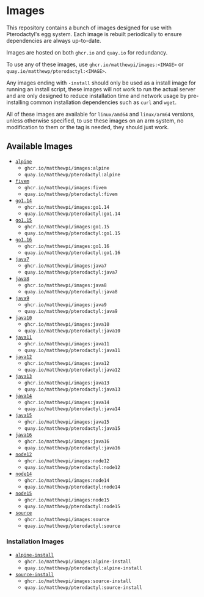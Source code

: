 # Images
This repository contains a bunch of images designed for use with Pterodactyl's egg system.  Each image is rebuilt
periodically to ensure dependencies are always up-to-date.

Images are hosted on both `ghcr.io` and `quay.io` for redundancy.

To use any of these images, use `ghcr.io/matthewpi/images:<IMAGE>` or `quay.io/matthewp/pterodactyl:<IMAGE>`.

Any images ending with `-install` should only be used as a install image for running an install script, these images
will not work to run the actual server and are only designed to reduce installation time and network usage by
pre-installing common installation dependencies such as `curl` and `wget`.

All of these images are available for `linux/amd64` and `linux/arm64` versions, unless otherwise specified, to use
these images on an arm system, no modification to them or the tag is needed, they should just work.

## Available Images
- [`alpine`](https://github.com/matthewpi/images/tree/master/alpine)
  - `ghcr.io/matthewpi/images:alpine`
  - `quay.io/matthewp/pterodactyl:alpine`
- [`fivem`](https://github.com/matthewpi/images/tree/master/fivem)
  - `ghcr.io/matthewpi/images:fivem`
  - `quay.io/matthewp/pterodactyl:fivem`
- [`go1.14`](https://github.com/matthewpi/images/tree/master/go1.14)
  - `ghcr.io/matthewpi/images:go1.14`
  - `quay.io/matthewp/pterodactyl:go1.14`
- [`go1.15`](https://github.com/matthewpi/images/tree/master/go1.15)
  - `ghcr.io/matthewpi/images:go1.15`
  - `quay.io/matthewp/pterodactyl:go1.15`
- [`go1.16`](https://github.com/matthewpi/images/tree/master/go1.16)
  - `ghcr.io/matthewpi/images:go1.16`
  - `quay.io/matthewp/pterodactyl:go1.16`
- [`java7`](https://github.com/matthewpi/images/tree/master/java7)
  - `ghcr.io/matthewpi/images:java7`
  - `quay.io/matthewp/pterodactyl:java7`
- [`java8`](https://github.com/matthewpi/images/tree/master/java8)
  - `ghcr.io/matthewpi/images:java8`
  - `quay.io/matthewp/pterodactyl:java8`
- [`java9`](https://github.com/matthewpi/images/tree/master/java9)
  - `ghcr.io/matthewpi/images:java9`
  - `quay.io/matthewp/pterodactyl:java9`
- [`java10`](https://github.com/matthewpi/images/tree/master/java10)
  - `ghcr.io/matthewpi/images:java10`
  - `quay.io/matthewp/pterodactyl:java10`
- [`java11`](https://github.com/matthewpi/images/tree/master/java11)
  - `ghcr.io/matthewpi/images:java11`
  - `quay.io/matthewp/pterodactyl:java11`
- [`java12`](https://github.com/matthewpi/images/tree/master/java12)
  - `ghcr.io/matthewpi/images:java12`
  - `quay.io/matthewp/pterodactyl:java12`
- [`java13`](https://github.com/matthewpi/images/tree/master/java13)
  - `ghcr.io/matthewpi/images:java13`
  - `quay.io/matthewp/pterodactyl:java13`
- [`java14`](https://github.com/matthewpi/images/tree/master/java14)
  - `ghcr.io/matthewpi/images:java14`
  - `quay.io/matthewp/pterodactyl:java14`
- [`java15`](https://github.com/matthewpi/images/tree/master/java15)
  - `ghcr.io/matthewpi/images:java15`
  - `quay.io/matthewp/pterodactyl:java15`
- [`java16`](https://github.com/matthewpi/images/tree/master/java16)
  - `ghcr.io/matthewpi/images:java16`
  - `quay.io/matthewp/pterodactyl:java16`
- [`node12`](https://github.com/matthewpi/images/tree/master/node12)
  - `ghcr.io/matthewpi/images:node12`
  - `quay.io/matthewp/pterodactyl:node12`
- [`node14`](https://github.com/matthewpi/images/tree/master/node14)
  - `ghcr.io/matthewpi/images:node14`
  - `quay.io/matthewp/pterodactyl:node14`
- [`node15`](https://github.com/matthewpi/images/tree/master/node15)
  - `ghcr.io/matthewpi/images:node15`
  - `quay.io/matthewp/pterodactyl:node15`
- [`source`](https://github.com/matthewpi/images/tree/master/source)
  - `ghcr.io/matthewpi/images:source`
  - `quay.io/matthewp/pterodactyl:source`

### Installation Images
- [`alpine-install`](https://github.com/matthewpi/images/tree/master/alpine-install)
  - `ghcr.io/matthewpi/images:alpine-install`
  - `quay.io/matthewp/pterodactyl:alpine-install`
- [`source-install`](https://github.com/matthewpi/images/tree/master/source-install)
  - `ghcr.io/matthewpi/images:source-install`
  - `quay.io/matthewp/pterodactyl:source-install`
